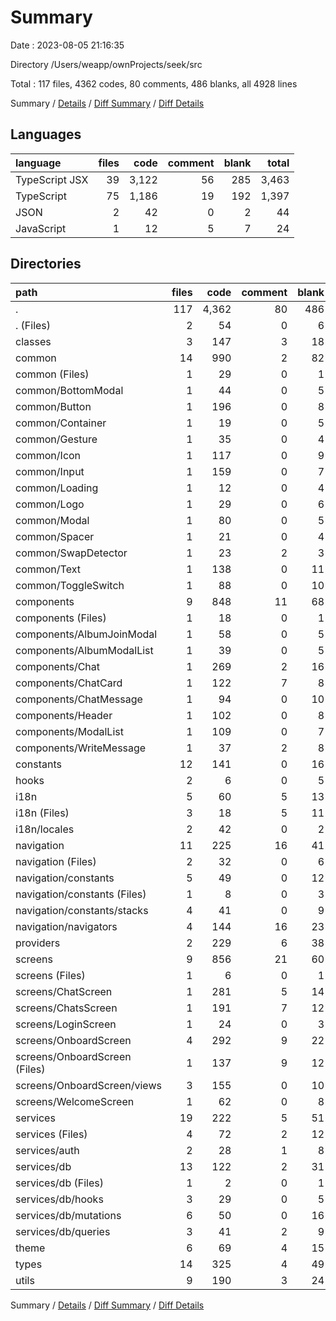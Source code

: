 # Summary

Date : 2023-08-05 21:16:35

Directory /Users/weapp/ownProjects/seek/src

Total : 117 files,  4362 codes, 80 comments, 486 blanks, all 4928 lines

Summary / [Details](details.md) / [Diff Summary](diff.md) / [Diff Details](diff-details.md)

## Languages
| language | files | code | comment | blank | total |
| :--- | ---: | ---: | ---: | ---: | ---: |
| TypeScript JSX | 39 | 3,122 | 56 | 285 | 3,463 |
| TypeScript | 75 | 1,186 | 19 | 192 | 1,397 |
| JSON | 2 | 42 | 0 | 2 | 44 |
| JavaScript | 1 | 12 | 5 | 7 | 24 |

## Directories
| path | files | code | comment | blank | total |
| :--- | ---: | ---: | ---: | ---: | ---: |
| . | 117 | 4,362 | 80 | 486 | 4,928 |
| . (Files) | 2 | 54 | 0 | 6 | 60 |
| classes | 3 | 147 | 3 | 18 | 168 |
| common | 14 | 990 | 2 | 82 | 1,074 |
| common (Files) | 1 | 29 | 0 | 1 | 30 |
| common/BottomModal | 1 | 44 | 0 | 5 | 49 |
| common/Button | 1 | 196 | 0 | 8 | 204 |
| common/Container | 1 | 19 | 0 | 5 | 24 |
| common/Gesture | 1 | 35 | 0 | 4 | 39 |
| common/Icon | 1 | 117 | 0 | 9 | 126 |
| common/Input | 1 | 159 | 0 | 7 | 166 |
| common/Loading | 1 | 12 | 0 | 4 | 16 |
| common/Logo | 1 | 29 | 0 | 6 | 35 |
| common/Modal | 1 | 80 | 0 | 5 | 85 |
| common/Spacer | 1 | 21 | 0 | 4 | 25 |
| common/SwapDetector | 1 | 23 | 2 | 3 | 28 |
| common/Text | 1 | 138 | 0 | 11 | 149 |
| common/ToggleSwitch | 1 | 88 | 0 | 10 | 98 |
| components | 9 | 848 | 11 | 68 | 927 |
| components (Files) | 1 | 18 | 0 | 1 | 19 |
| components/AlbumJoinModal | 1 | 58 | 0 | 5 | 63 |
| components/AlbumModalList | 1 | 39 | 0 | 5 | 44 |
| components/Chat | 1 | 269 | 2 | 16 | 287 |
| components/ChatCard | 1 | 122 | 7 | 8 | 137 |
| components/ChatMessage | 1 | 94 | 0 | 10 | 104 |
| components/Header | 1 | 102 | 0 | 8 | 110 |
| components/ModalList | 1 | 109 | 0 | 7 | 116 |
| components/WriteMessage | 1 | 37 | 2 | 8 | 47 |
| constants | 12 | 141 | 0 | 16 | 157 |
| hooks | 2 | 6 | 0 | 5 | 11 |
| i18n | 5 | 60 | 5 | 13 | 78 |
| i18n (Files) | 3 | 18 | 5 | 11 | 34 |
| i18n/locales | 2 | 42 | 0 | 2 | 44 |
| navigation | 11 | 225 | 16 | 41 | 282 |
| navigation (Files) | 2 | 32 | 0 | 6 | 38 |
| navigation/constants | 5 | 49 | 0 | 12 | 61 |
| navigation/constants (Files) | 1 | 8 | 0 | 3 | 11 |
| navigation/constants/stacks | 4 | 41 | 0 | 9 | 50 |
| navigation/navigators | 4 | 144 | 16 | 23 | 183 |
| providers | 2 | 229 | 6 | 38 | 273 |
| screens | 9 | 856 | 21 | 60 | 937 |
| screens (Files) | 1 | 6 | 0 | 1 | 7 |
| screens/ChatScreen | 1 | 281 | 5 | 14 | 300 |
| screens/ChatsScreen | 1 | 191 | 7 | 12 | 210 |
| screens/LoginScreen | 1 | 24 | 0 | 3 | 27 |
| screens/OnboardScreen | 4 | 292 | 9 | 22 | 323 |
| screens/OnboardScreen (Files) | 1 | 137 | 9 | 12 | 158 |
| screens/OnboardScreen/views | 3 | 155 | 0 | 10 | 165 |
| screens/WelcomeScreen | 1 | 62 | 0 | 8 | 70 |
| services | 19 | 222 | 5 | 51 | 278 |
| services (Files) | 4 | 72 | 2 | 12 | 86 |
| services/auth | 2 | 28 | 1 | 8 | 37 |
| services/db | 13 | 122 | 2 | 31 | 155 |
| services/db (Files) | 1 | 2 | 0 | 1 | 3 |
| services/db/hooks | 3 | 29 | 0 | 5 | 34 |
| services/db/mutations | 6 | 50 | 0 | 16 | 66 |
| services/db/queries | 3 | 41 | 2 | 9 | 52 |
| theme | 6 | 69 | 4 | 15 | 88 |
| types | 14 | 325 | 4 | 49 | 378 |
| utils | 9 | 190 | 3 | 24 | 217 |

Summary / [Details](details.md) / [Diff Summary](diff.md) / [Diff Details](diff-details.md)